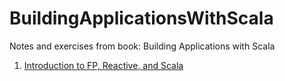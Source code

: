 # BuildingApplicationsWithScala

Notes and exercises from book: Building Applications with Scala

1. [Introduction to FP, Reactive, and Scala](01_Introduction/README.md)
